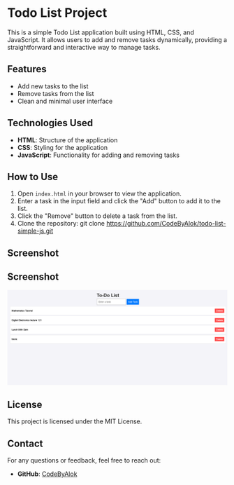 # Todo List Project

This is a simple Todo List application built using HTML, CSS, and JavaScript. It allows users to add and remove tasks dynamically, providing a straightforward and interactive way to manage tasks.

## Features
- Add new tasks to the list
- Remove tasks from the list
- Clean and minimal user interface

## Technologies Used
- **HTML**: Structure of the application
- **CSS**: Styling for the application
- **JavaScript**: Functionality for adding and removing tasks


## How to Use
1. Open `index.html` in your browser to view the application.
2. Enter a task in the input field and click the "Add" button to add it to the list.
3. Click the "Remove" button to delete a task from the list.
4. Clone the repository:
   git clone https://github.com/CodeByAlok/todo-list-simple-js.git

## Screenshot
## Screenshot
![Todo List Overview](https://github.com/CodeByAlok/todo-list-simple-js/raw/main/overview.png)


## License
This project is licensed under the MIT License.

## Contact
For any questions or feedback, feel free to reach out:

- **GitHub**: [CodeByAlok](https://github.com/CodeByAlok)
